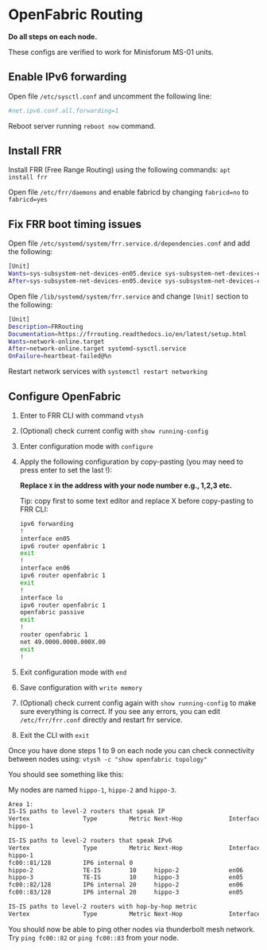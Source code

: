 # OpenFabric Routing

**Do all steps on each node.**

These configs are verified to work for Minisforum MS-01 units.

## Enable IPv6 forwarding

Open file `/etc/sysctl.conf` and uncomment the following line:

```bash
#net.ipv6.conf.all.forwarding=1
```

Reboot server running `reboot now` command.

## Install FRR

Install FRR (Free Range Routing) using the following commands: `apt install frr`

Open file `/etc/frr/daemons` and enable fabricd by changing `fabricd=no` to `fabricd=yes`

## Fix FRR boot timing issues

Open file `/etc/systemd/system/frr.service.d/dependencies.conf` and add the following:

```bash
[Unit]
Wants=sys-subsystem-net-devices-en05.device sys-subsystem-net-devices-en06.device
After=sys-subsystem-net-devices-en05.device sys-subsystem-net-devices-en06.device
```

Open file `/lib/systemd/system/frr.service` and change `[Unit]` section to the following:

```bash
[Unit]
Description=FRRouting
Documentation=https://frrouting.readthedocs.io/en/latest/setup.html
Wants=network-online.target
After=network-online.target systemd-sysctl.service
OnFailure=heartbeat-failed@%n
```

Restart network services with `systemctl restart networking`

## Configure OpenFabric

1. Enter to FRR CLI with command `vtysh`
2. (Optional) check current config with `show running-config`
3. Enter configuration mode with `configure`
4. Apply the following configuration by copy-pasting (you may need to press enter to set the last !):

    **Replace `X` in the address with your node number e.g., 1,2,3 etc.**

    Tip: copy first to some text editor and replace X before copy-pasting to FRR CLI:

    ```bash
    ipv6 forwarding
    !
    interface en05
    ipv6 router openfabric 1
    exit
    !
    interface en06
    ipv6 router openfabric 1
    exit
    !
    interface lo
    ipv6 router openfabric 1
    openfabric passive
    exit
    !
    router openfabric 1
    net 49.0000.0000.000X.00
    exit
    !
    ```

5. Exit configuration mode with `end`
6. Save configuration with `write memory`
7. (Optional) check current config again with `show running-config` to make sure everything is correct. If you see any errors, you can edit `/etc/frr/frr.conf` directly and restart frr service.
8. Exit the CLI with `exit`

Once you have done steps 1 to 9 on each node you can check connectivity between nodes using:
`vtysh -c "show openfabric topology"`

You should see something like this:

My nodes are named `hippo-1`, `hippo-2` and `hippo-3`.

```bash
Area 1:
IS-IS paths to level-2 routers that speak IP
Vertex               Type         Metric Next-Hop             Interface Parent
hippo-1                                                               

IS-IS paths to level-2 routers that speak IPv6
Vertex               Type         Metric Next-Hop             Interface Parent
hippo-1                                                               
fc00::81/128         IP6 internal 0                                     hippo-1(4)
hippo-2              TE-IS        10     hippo-2              en06      hippo-1(4)
hippo-3              TE-IS        10     hippo-3              en05      hippo-1(4)
fc00::82/128         IP6 internal 20     hippo-2              en06      hippo-2(4)
fc00::83/128         IP6 internal 20     hippo-3              en05      hippo-3(4)

IS-IS paths to level-2 routers with hop-by-hop metric
Vertex               Type         Metric Next-Hop             Interface Parent
```

You should now be able to ping other nodes via thunderbolt mesh network.
Try `ping fc00::82` or `ping fc00::83` from your node.












